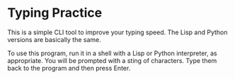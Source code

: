 # Typing Practice

This is a simple CLI tool to improve your typing speed. The Lisp and Python
versions are basically the same.

To use this program, run it in a shell with a Lisp or Python interpreter, as
appropriate. You will be prompted with a sting of characters. Type them back to
the program and then press Enter.
